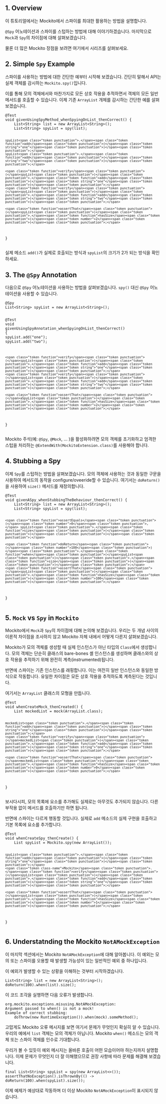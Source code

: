 <h2 id="1-overview">1. Overview</h2>
<p>이 튜토리얼에서는 Mockito에서 스파이를 최대한 활용하는 방법을 설명합니다.</p>
<p><code>@Spy</code> 어노테이션과 스파이를 스텁하는 방법에 대해 이야기하겠습니다. 마지막으로 <code>Mock</code>과 <code>Spy</code>의 차이점에 대해 살펴보겠습니다.</p>
<p>물론 더 많은 Mockito 장점을 보려면 여기에서 시리즈를 살펴보세요.</p>
<h2 id="2-simple-spy-example">2. Simple <code>Spy</code> Example</h2>
<p>스파이를 사용하는 방법에 대한 간단한 예부터 시작해 보겠습니다. 간단히 말해서 API는 실제 객체를 감시하는 <code>Mockito.spy()</code>입니다.</p>
<p>이를 통해 모의 객체에서와 마찬가지로 모든 상호 작용을 추적하면서 객체의 모든 일반 메서드를 호출할 수 있습니다. 이제 기존 <code>ArrayList</code> 개체를 감시하는 간단한 예를 살펴보겠습니다.</p>
<pre><code class="language-java"><span class="token annotation punctuation">@Test</span>
<span class="token keyword">void</span> <span class="token function">givenUsingSpyMethod_whenSpyingOnList_thenCorrect</span><span class="token punctuation">(</span><span class="token punctuation">)</span> <span class="token punctuation">{</span>
    <span class="token class-name">List</span><span class="token generics"><span class="token punctuation">&lt;</span><span class="token class-name">String</span><span class="token punctuation">&gt;</span></span> list <span class="token operator">=</span> <span class="token keyword">new</span> <span class="token class-name">ArrayList</span><span class="token generics"><span class="token punctuation">&lt;</span><span class="token class-name">String</span><span class="token punctuation">&gt;</span></span><span class="token punctuation">(</span><span class="token punctuation">)</span><span class="token punctuation">;</span>
    <span class="token class-name">List</span><span class="token generics"><span class="token punctuation">&lt;</span><span class="token class-name">String</span><span class="token punctuation">&gt;</span></span> spyList <span class="token operator">=</span> <span class="token function">spy</span><span class="token punctuation">(</span>list<span class="token punctuation">)</span><span class="token punctuation">;</span>

    spyList<span class="token punctuation">.</span><span class="token function">add</span><span class="token punctuation">(</span><span class="token string">"one"</span><span class="token punctuation">)</span><span class="token punctuation">;</span>
    spyList<span class="token punctuation">.</span><span class="token function">add</span><span class="token punctuation">(</span><span class="token string">"two"</span><span class="token punctuation">)</span><span class="token punctuation">;</span>

    <span class="token function">verify</span><span class="token punctuation">(</span>spyList<span class="token punctuation">)</span><span class="token punctuation">.</span><span class="token function">add</span><span class="token punctuation">(</span><span class="token string">"one"</span><span class="token punctuation">)</span><span class="token punctuation">;</span>
    <span class="token function">verify</span><span class="token punctuation">(</span>spyList<span class="token punctuation">)</span><span class="token punctuation">.</span><span class="token function">add</span><span class="token punctuation">(</span><span class="token string">"two"</span><span class="token punctuation">)</span><span class="token punctuation">;</span>

    <span class="token function">assertThat</span><span class="token punctuation">(</span>spyList<span class="token punctuation">)</span><span class="token punctuation">.</span><span class="token function">hasSize</span><span class="token punctuation">(</span><span class="token number">2</span><span class="token punctuation">)</span><span class="token punctuation">;</span>
<span class="token punctuation">}</span></code></pre>
<p>실제 메소드 <code>add()</code>가 실제로 호출되는 방식과 <code>spyList</code>의 크기가 2가 되는 방식을 확인하세요.</p>
<h2 id="3-the-spy-annotation">3. The <code>@Spy</code> Annotation</h2>
<p>다음으로 <code>@Spy</code> 어노테이션을 사용하는 방법을 살펴보겠습니다. <code>spy()</code> 대신 <code>@Spy</code> 어노테이션을 사용할 수 있습니다.</p>
<pre><code class="language-java"><span class="token annotation punctuation">@Spy</span>
<span class="token class-name">List</span><span class="token generics"><span class="token punctuation">&lt;</span><span class="token class-name">String</span><span class="token punctuation">&gt;</span></span> spyList <span class="token operator">=</span> <span class="token keyword">new</span> <span class="token class-name">ArrayList</span><span class="token generics"><span class="token punctuation">&lt;</span><span class="token class-name">String</span><span class="token punctuation">&gt;</span></span><span class="token punctuation">(</span><span class="token punctuation">)</span><span class="token punctuation">;</span>

<span class="token annotation punctuation">@Test</span>
<span class="token keyword">void</span> <span class="token function">givenUsingSpyAnnotation_whenSpyingOnList_thenCorrect</span><span class="token punctuation">(</span><span class="token punctuation">)</span> <span class="token punctuation">{</span>
    spyList<span class="token punctuation">.</span><span class="token function">add</span><span class="token punctuation">(</span><span class="token string">"one"</span><span class="token punctuation">)</span><span class="token punctuation">;</span>
    spyList<span class="token punctuation">.</span><span class="token function">add</span><span class="token punctuation">(</span><span class="token string">"two"</span><span class="token punctuation">)</span><span class="token punctuation">;</span>

    <span class="token function">verify</span><span class="token punctuation">(</span>spyList<span class="token punctuation">)</span><span class="token punctuation">.</span><span class="token function">add</span><span class="token punctuation">(</span><span class="token string">"one"</span><span class="token punctuation">)</span><span class="token punctuation">;</span>
    <span class="token function">verify</span><span class="token punctuation">(</span>spyList<span class="token punctuation">)</span><span class="token punctuation">.</span><span class="token function">add</span><span class="token punctuation">(</span><span class="token string">"two"</span><span class="token punctuation">)</span><span class="token punctuation">;</span>

    <span class="token function">assertThat</span><span class="token punctuation">(</span>aSpyList<span class="token punctuation">)</span><span class="token punctuation">.</span><span class="token function">hasSize</span><span class="token punctuation">(</span><span class="token number">2</span><span class="token punctuation">)</span><span class="token punctuation">;</span>
<span class="token punctuation">}</span></code></pre>
<p>Mockito 주석(예: <code>@Spy</code>, <code>@Mock</code>, … )을 활성화하려면 모의 객체를 초기화하고 엄격한 스텁을 처리하는 <code>@ExtendWith(MockitoExtension.class)</code>를 사용해야 합니다.</p>
<h2 id="4-stubbing-a-spy">4. Stubbing a Spy</h2>
<p>이제 <code>Spy</code>를 스텁하는 방법을 살펴보겠습니다. 모의 객체에 사용하는 것과 동일한 구문을 사용하여 메서드의 동작을 configure/oveeride할 수 있습니다. 여기서는 <code>doReturn()</code>을 사용하여 <code>size()</code> 메서드를 재정의합니다.</p>
<pre><code class="language-java"><span class="token annotation punctuation">@Test</span>
<span class="token keyword">void</span> <span class="token function">givenASpy_whenStubbingTheBehaviour_thenCorrect</span><span class="token punctuation">(</span><span class="token punctuation">)</span> <span class="token punctuation">{</span>
    <span class="token class-name">List</span><span class="token generics"><span class="token punctuation">&lt;</span><span class="token class-name">String</span><span class="token punctuation">&gt;</span></span> list <span class="token operator">=</span> <span class="token keyword">new</span> <span class="token class-name">ArrayList</span><span class="token generics"><span class="token punctuation">&lt;</span><span class="token class-name">String</span><span class="token punctuation">&gt;</span></span><span class="token punctuation">(</span><span class="token punctuation">)</span><span class="token punctuation">;</span>
    <span class="token class-name">List</span><span class="token generics"><span class="token punctuation">&lt;</span><span class="token class-name">String</span><span class="token punctuation">&gt;</span></span> spyList <span class="token operator">=</span> <span class="token function">spy</span><span class="token punctuation">(</span>list<span class="token punctuation">)</span><span class="token punctuation">;</span>

    <span class="token function">assertEquals</span><span class="token punctuation">(</span><span class="token number">0</span><span class="token punctuation">,</span> spyList<span class="token punctuation">.</span><span class="token function">size</span><span class="token punctuation">(</span><span class="token punctuation">)</span><span class="token punctuation">)</span><span class="token punctuation">;</span>

    <span class="token function">doReturn</span><span class="token punctuation">(</span><span class="token number">100</span><span class="token punctuation">)</span><span class="token punctuation">.</span><span class="token function">when</span><span class="token punctuation">(</span>spyList<span class="token punctuation">)</span><span class="token punctuation">.</span><span class="token function">size</span><span class="token punctuation">(</span><span class="token punctuation">)</span><span class="token punctuation">;</span>
    <span class="token function">assertThat</span><span class="token punctuation">(</span>spyList<span class="token punctuation">)</span><span class="token punctuation">.</span><span class="token function">hasSize</span><span class="token punctuation">(</span><span class="token number">100</span><span class="token punctuation">)</span><span class="token punctuation">;</span>
<span class="token punctuation">}</span></code></pre>
<h2 id="5-mock-vs-spy-in-mockito">5. <code>Mock</code> vs <code>Spy</code> in <code>Mockito</code></h2>
<p>Mockito에서 <code>Mock</code>과 <code>Spy</code>의 차이점에 대해 논의해 보겠습니다. 우리는 두 개념 사이의 이론적 차이점을 조사하지 않고 Mockito 자체 내에서 어떻게 다른지 살펴보겠습니다.</p>
<p>Mockito가 모의 객체를 생성할 때 실제 인스턴스가 아닌 타입의 <code>Class</code>에서 생성합니다. 모의 객체는 단순히 클래스의 bare-bones 셸 인스턴스를 생성하며 클래스와의 상호 작용을 추적하기 위해 완전히 계측(instrumented)됩니다.</p>
<p>반면에 스파이는 기존 인스턴스를 래핑합니다. 이는 여전히 일반 인스턴스와 동일한 방식으로 작동합니다. 유일한 차이점은 모든 상호 작용을 추적하도록 계측된다는 것입니다.</p>
<p>여기서는 <code>ArrayList</code> 클래스의 모형을 만듭니다.</p>
<pre><code class="language-java"><span class="token annotation punctuation">@Test</span>
<span class="token keyword">void</span> <span class="token function">whenCreateMock_thenCreated</span><span class="token punctuation">(</span><span class="token punctuation">)</span> <span class="token punctuation">{</span>
    <span class="token class-name">List</span> mockedList <span class="token operator">=</span> <span class="token function">mock</span><span class="token punctuation">(</span><span class="token class-name">ArrayList</span><span class="token punctuation">.</span><span class="token keyword">class</span><span class="token punctuation">)</span><span class="token punctuation">;</span>

    mockedList<span class="token punctuation">.</span><span class="token function">add</span><span class="token punctuation">(</span><span class="token string">"one"</span><span class="token punctuation">)</span><span class="token punctuation">;</span>
    <span class="token function">verify</span><span class="token punctuation">(</span>mockedList<span class="token punctuation">)</span><span class="token punctuation">.</span><span class="token function">add</span><span class="token punctuation">(</span><span class="token string">"one"</span><span class="token punctuation">)</span><span class="token punctuation">;</span>

    <span class="token function">assertThat</span><span class="token punctuation">(</span>mockedList<span class="token punctuation">)</span><span class="token punctuation">.</span><span class="token function">hasSize</span><span class="token punctuation">(</span><span class="token number">0</span><span class="token punctuation">)</span><span class="token punctuation">;</span>
<span class="token punctuation">}</span></code></pre>
<p>보시다시피, 모의 목록에 요소를 추가해도 실제로는 아무것도 추가되지 않습니다. 다른 부작용 없이 메서드를 호출하기만 하면 됩니다.</p>
<p>반면에 스파이는 다르게 행동할 것입니다. 실제로 <code>add</code> 메소드의 실제 구현을 호출하고 기본 목록에 요소를 추가합니다.</p>
<pre><code class="language-java"><span class="token annotation punctuation">@Test</span>
<span class="token keyword">void</span> <span class="token function">whenCreateSpy_thenCreate</span><span class="token punctuation">(</span><span class="token punctuation">)</span> <span class="token punctuation">{</span>
    <span class="token class-name">List</span> spyList <span class="token operator">=</span> <span class="token class-name">Mockito</span><span class="token punctuation">.</span><span class="token function">spy</span><span class="token punctuation">(</span><span class="token keyword">new</span> <span class="token class-name">ArrayList</span><span class="token punctuation">(</span><span class="token punctuation">)</span><span class="token punctuation">)</span><span class="token punctuation">;</span>

    spyList<span class="token punctuation">.</span><span class="token function">add</span><span class="token punctuation">(</span><span class="token string">"one"</span><span class="token punctuation">)</span><span class="token punctuation">;</span>
    <span class="token class-name">Mockito</span><span class="token punctuation">.</span><span class="token function">verify</span><span class="token punctuation">(</span>spyList<span class="token punctuation">)</span><span class="token punctuation">.</span><span class="token function">add</span><span class="token punctuation">(</span><span class="token string">"one"</span><span class="token punctuation">)</span><span class="token punctuation">;</span>

    <span class="token function">assertThat</span><span class="token punctuation">(</span>spyList<span class="token punctuation">)</span><span class="token punctuation">.</span><span class="token function">hasSize</span><span class="token punctuation">(</span><span class="token number">1</span><span class="token punctuation">)</span><span class="token punctuation">;</span>
<span class="token punctuation">}</span></code></pre>
<h2 id="6-understatnding-the-mockito-notamockexception">6. Understatnding the Mockito <code>NotAMockException</code></h2>
<p>이 마지막 섹션에서는 Mockito <code>NotAMockException</code>에 대해 알아봅니다. 이 예외는 모의 또는 스파이를 오용할 때 발생할 가능성이 있는 일반적인 예외 중 하나입니다.</p>
<p>이 예외가 발생할 수 있는 상황을 이해하는 것부터 시작하겠습니다.</p>
<pre><code class="language-java"><span class="token class-name">List</span><span class="token generics"><span class="token punctuation">&lt;</span><span class="token class-name">String</span><span class="token punctuation">&gt;</span></span> list <span class="token operator">=</span> <span class="token keyword">new</span> <span class="token class-name">ArrayList</span><span class="token generics"><span class="token punctuation">&lt;</span><span class="token class-name">String</span><span class="token punctuation">&gt;</span></span><span class="token punctuation">(</span><span class="token punctuation">)</span><span class="token punctuation">;</span>
<span class="token function">doReturn</span><span class="token punctuation">(</span><span class="token number">100</span><span class="token punctuation">)</span><span class="token punctuation">.</span><span class="token function">when</span><span class="token punctuation">(</span>list<span class="token punctuation">)</span><span class="token punctuation">.</span><span class="token function">size</span><span class="token punctuation">(</span><span class="token punctuation">)</span><span class="token punctuation">;</span></code></pre>
<p>이 코드 조각을 실행하면 다음 오류가 발생합니다.</p>
<pre><code class="language-shell">org.mockito.exceptions.misusing.NotAMockException: 
Argument passed to when<span class="token punctuation">(</span><span class="token punctuation">)</span> is not a mock<span class="token operator">!</span>
Example of correct stubbing:
    doThrow<span class="token punctuation">(</span>new RuntimeException<span class="token punctuation">(</span><span class="token punctuation">))</span>.when<span class="token punctuation">(</span>mock<span class="token punctuation">)</span>.someMethod<span class="token punctuation">(</span><span class="token punctuation">)</span><span class="token punctuation">;</span></code></pre>
<p>고맙게도 Mockito 오류 메시지를 보면 여기서 문제가 무엇인지 확실히 알 수 있습니다. 우리의 예에서 <code>list</code> 객체는 모의 객체가 아닙니다. Mockito <code>when()</code> 메소드는 모의 객체 또는 스파이 객체를 인수로 기대합니다.</p>
<p>우리가 볼 수 있듯이 예외 메시지는 올바른 호출이 어떤 모습이어야 하는지까지 설명합니다. 이제 문제가 무엇인지 더 잘 이해했으므로 권장 사항에 따라 문제를 해결해 보겠습니다.</p>
<pre><code class="language-java"><span class="token keyword">final</span> <span class="token class-name">List</span><span class="token generics"><span class="token punctuation">&lt;</span><span class="token class-name">String</span><span class="token punctuation">&gt;</span></span> spyList <span class="token operator">=</span> <span class="token function">spy</span><span class="token punctuation">(</span><span class="token keyword">new</span> <span class="token class-name">ArrayList</span><span class="token generics"><span class="token punctuation">&lt;</span><span class="token punctuation">&gt;</span></span><span class="token punctuation">(</span><span class="token punctuation">)</span><span class="token punctuation">)</span><span class="token punctuation">;</span>
<span class="token function">assertThatNoException</span><span class="token punctuation">(</span><span class="token punctuation">)</span><span class="token punctuation">.</span><span class="token function">isThrownBy</span><span class="token punctuation">(</span><span class="token punctuation">(</span><span class="token punctuation">)</span> <span class="token operator">-&gt;</span> <span class="token function">doReturn</span><span class="token punctuation">(</span><span class="token number">100</span><span class="token punctuation">)</span><span class="token punctuation">.</span><span class="token function">when</span><span class="token punctuation">(</span>spyList<span class="token punctuation">)</span><span class="token punctuation">.</span><span class="token function">size</span><span class="token punctuation">(</span><span class="token punctuation">)</span><span class="token punctuation">)</span><span class="token punctuation">;</span></code></pre>
<p>이제 예제가 예상대로 작동하며 더 이상 Mockito <code>NotAMockException</code>이 표시되지 않습니다.</p>